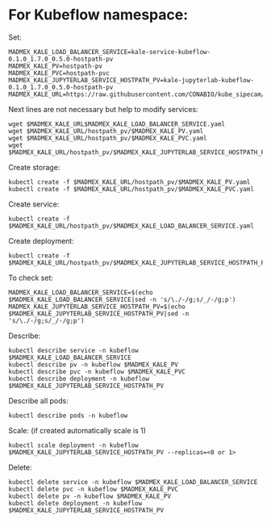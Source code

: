 # For Kubeflow namespace:

Set:

```
MADMEX_KALE_LOAD_BALANCER_SERVICE=kale-service-kubeflow-0.1.0_1.7.0_0.5.0-hostpath-pv
MADMEX_KALE_PV=hostpath-pv
MADMEX_KALE_PVC=hostpath-pvc
MADMEX_KALE_JUPYTERLAB_SERVICE_HOSTPATH_PV=kale-jupyterlab-kubeflow-0.1.0_1.7.0_0.5.0-hostpath-pv
MADMEX_KALE_URL=https://raw.githubusercontent.com/CONABIO/kube_sipecam/master/minikube_sipecam/deployments/MAD_Mex/
```

Next lines are not necessary but help to modify services:

```
wget $MADMEX_KALE_URL$MADMEX_KALE_LOAD_BALANCER_SERVICE.yaml
wget $MADMEX_KALE_URL/hostpath_pv/$MADMEX_KALE_PV.yaml
wget $MADMEX_KALE_URL/hostpath_pv/$MADMEX_KALE_PVC.yaml
wget $MADMEX_KALE_URL/hostpath_pv/$MADMEX_KALE_JUPYTERLAB_SERVICE_HOSTPATH_PV.yaml
```

Create storage:

```
kubectl create -f $MADMEX_KALE_URL/hostpath_pv/$MADMEX_KALE_PV.yaml
kubectl create -f $MADMEX_KALE_URL/hostpath_pv/$MADMEX_KALE_PVC.yaml
```

Create service:

```
kubectl create -f $MADMEX_KALE_URL/hostpath_pv/$MADMEX_KALE_LOAD_BALANCER_SERVICE.yaml
```

Create deployment:

```
kubectl create -f $MADMEX_KALE_URL/hostpath_pv/$MADMEX_KALE_JUPYTERLAB_SERVICE_HOSTPATH_PV.yaml
```

To check set:

```
MADMEX_KALE_LOAD_BALANCER_SERVICE=$(echo $MADMEX_KALE_LOAD_BALANCER_SERVICE|sed -n 's/\./-/g;s/_/-/g;p')
MADMEX_KALE_JUPYTERLAB_SERVICE_HOSTPATH_PV=$(echo $MADMEX_KALE_JUPYTERLAB_SERVICE_HOSTPATH_PV|sed -n 's/\./-/g;s/_/-/g;p')
```

Describe:

```
kubectl describe service -n kubeflow $MADMEX_KALE_LOAD_BALANCER_SERVICE
kubectl describe pv -n kubeflow $MADMEX_KALE_PV
kubectl describe pvc -n kubeflow $MADMEX_KALE_PVC
kubectl describe deployment -n kubeflow $MADMEX_KALE_JUPYTERLAB_SERVICE_HOSTPATH_PV
```

Describe all pods:

```
kubectl describe pods -n kubeflow
```

Scale: (if created automatically scale is 1)

```
kubectl scale deployment -n kubeflow $MADMEX_KALE_JUPYTERLAB_SERVICE_HOSTPATH_PV --replicas=<0 or 1>
```

Delete:

```
kubectl delete service -n kubeflow $MADMEX_KALE_LOAD_BALANCER_SERVICE
kubectl delete pvc -n kubeflow $MADMEX_KALE_PVC
kubectl delete pv -n kubeflow $MADMEX_KALE_PV
kubectl delete deployment -n kubeflow $MADMEX_KALE_JUPYTERLAB_SERVICE_HOSTPATH_PV 
```
